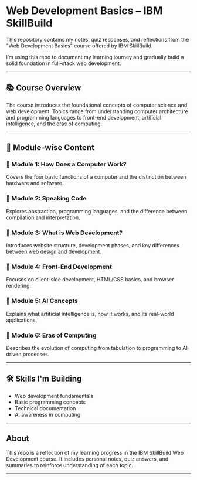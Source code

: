 # Web Development Basics – IBM SkillBuild

This repository contains my notes, quiz responses, and reflections from the "Web Development Basics" course offered by IBM SkillBuild.

I’m using this repo to document my learning journey and gradually build a solid foundation in full-stack web development.

---

## 📚 Course Overview

The course introduces the foundational concepts of computer science and web development. Topics range from understanding computer architecture and programming languages to front-end development, artificial intelligence, and the eras of computing.

---

## 📁 Module-wise Content

### 📘 Module 1: How Does a Computer Work?
Covers the four basic functions of a computer and the distinction between hardware and software.

### 📘 Module 2: Speaking Code
Explores abstraction, programming languages, and the difference between compilation and interpretation.

### 📘 Module 3: What is Web Development?
Introduces website structure, development phases, and key differences between web design and development.

### 📘 Module 4: Front-End Development
Focuses on client-side development, HTML/CSS basics, and browser rendering.

### 📘 Module 5: AI Concepts
Explains what artificial intelligence is, how it works, and its real-world applications.

### 📘 Module 6: Eras of Computing
Describes the evolution of computing from tabulation to programming to AI-driven processes.

---

## 🛠️ Skills I'm Building

- Web development fundamentals  
- Basic programming concepts  
- Technical documentation  
- AI awareness in computing

---

## About

This repo is a reflection of my learning progress in the IBM SkillBuild Web Development course. It includes personal notes, quiz answers, and summaries to reinforce understanding of each topic.

---
